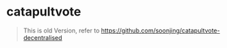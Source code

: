 # catapultvote

> This is old Version, refer to https://github.com/soonjing/catapultvote-decentralised 

